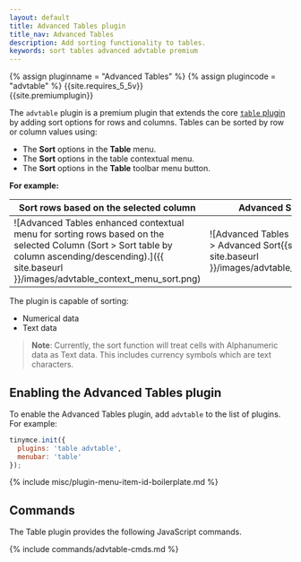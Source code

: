 ```yaml
---
layout: default
title: Advanced Tables plugin
title_nav: Advanced Tables
description: Add sorting functionality to tables.
keywords: sort tables advanced advtable premium
---
```


{% assign pluginname = "Advanced Tables" %}
{% assign plugincode = "advtable" %}
{{site.requires_5_5v}}<br/>
{{site.premiumplugin}}

The `advtable` plugin is a premium plugin that extends the core [`table` plugin]({{site.baseurl}}/plugins/table/) by adding sort options for rows and columns. Tables can be sorted by row or column values using:

* The **Sort** options in the **Table** menu.
* The **Sort** options in the table contextual menu.
* The **Sort** options in the **Table** toolbar menu button.

**For example:**

| Sort rows based on the selected column                   | Advanced Sort Dialog                                 |
| -------------------------------------------------------- | ---------------------------------------------------- |
| ![Advanced Tables enhanced contextual menu for sorting rows based on the selected Column (Sort > Sort table by column ascending/descending).]({{ site.baseurl }}/images/advtable_context_menu_sort.png) | ![Advanced Tables sort dialog (Sort > Advanced Sort{{site.ellps}}).]({{ site.baseurl }}/images/advtable_dialog_sort.png) |

The plugin is capable of sorting:

* Numerical data
* Text data

> **Note**: Currently, the sort function will treat cells with Alphanumeric data as Text data. This includes currency symbols which are text characters.

## Enabling the Advanced Tables plugin
To enable the Advanced Tables plugin, add `advtable` to the list of plugins. For example:

```js
tinymce.init({
  plugins: 'table advtable',
  menubar: 'table'
});
```

{% include misc/plugin-menu-item-id-boilerplate.md %}

## Commands

The Table plugin provides the following JavaScript commands.

{% include commands/advtable-cmds.md %}
